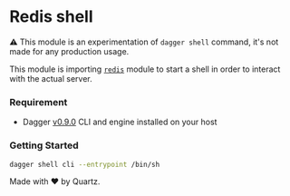 # Redis shell

⚠️ This module is an experimentation of `dagger shell` command, it's not made for any production usage.

This module is importing [`redis`](../redis) module to start a shell in order to interact with the
actual server.

### Requirement

- Dagger [v0.9.0](https://github.com/dagger/dagger/releases/tag/v0.9.0) CLI and engine installed on your host

### Getting Started

```sh
dagger shell cli --entrypoint /bin/sh
```

Made with ❤️ by Quartz.